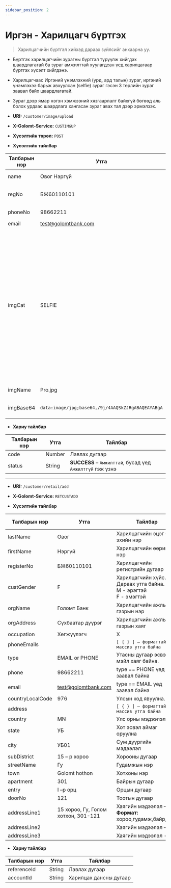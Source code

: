 ```yaml
---
sidebar_position: 2
---
```


# Иргэн - Харилцагч бүртгэх

>Харилцагчийн бүртгэл хийхэд дараах зүйлсийг анхаарна уу.
-	Бүртгэх харилцагчийн зурагны бүртгэл түрүүлж хийгдэх шаардлагатай ба зураг амжилттай хуулагдсан үед харилцагаар бүртгэх хүсэлт хийгдэнэ.
-	Харилцагчаас Иргэний үнэмлэхний (урд, ард талын) зураг, иргэний үнэмлэхээ барьж авхуулсан (selfie) зураг гэсэн 3 төрлийн зураг заавал байх шаардлагатай.
-	Зураг дээр ямар нэгэн хэмжээний хязгаарлалт байхгүй бөгөөд аль болох урдаас шаардлага хангасан зураг авах тал дээр эрмэлзэх.

- **URI:** `/customer/image/upload`

- **X-Golomt-Service:** `CUSTIMGUP`

- **Хүсэлтийн төрөл:** `POST`

- **Хүсэлтийн тайлбар**

| Талбарын нэр                                 | Утга   |  Тайлбар | Заавал эсэх |
|------------------------------------------|-----------|--------------|-----------|
|name	        |        Овог Нэргүй	                                    |Харилцагчийн овог нэр	               | Тийм               |
|regNo	       |         БЖ60110101	                                    |Харилцагчийн регистрийн дугаар	           | Тийм    |
|phoneNo	     |           98662211	                                    |    Утасны дугаар	|    |
|email	       |         test@golomtbank.com                            |     И-мэйл хаяг	|    |
|imgCat	      |          SELFIE                                        |      Зурагны төрөл. Дараах төрлүүдээс сонгож явуулна. Үүнд:<br/> **IDFRONT** – Иргэний үнэмлэхний урд талын зураг <br/>**IDBACK** – Иргэний үнэмлэхний ард талын зураг <br/>**SELFIE** – харилцагчийн иргэний үнэмлэхээ барьж авхуулсан зураг	                   |         Тийм    |
|imgName	     |           Pro.jpg	                                     |       Хуулах зурагны нэр	           |     Тийм    |
|imgBase64	   |         `data:image/jpg;base64,/9j/4AAQSkZJRgABAQEAYABgA` |	    Base64 руу хөрвүүлсэн зурагны файл|	Тийм    |

- **Хариу тайлбар**

| Талбарын нэр                                 | Утга   |  Тайлбар | 
|------------------------------------------|-----------|--------------|
|code	|Number	|Лавлах дугаар                                       |
|status	|String	|**SUCCESS** – `Амжилттай`, бусад үед `Амжилтгүй` гэж үзнэ|


***

- **URI:** `/customer/retail/add`

- **X-Golomt-Service:** `RETCUSTADD`

- **Хүсэлтийн тайлбар**

| Талбарын нэр                                 | Утга   |  Тайлбар | Заавал эсэх |
|------------------------------------------|-----------|--------------|-----------|
|lastName	                |        Овог	                               |         Харилцагчийн эцэг – эхийн нэр	                               | Тийм               |
|firstName	                |        Нэргүй	                               |         Харилцагчийн өөрийн нэр	                                   |     Тийм|
|registerNo	                |        БЖ60110101	                           |         Харилцагчийн регистрийн дугаар	                               | Тийм|
|custGender	                |        F	                                   |         Харилцагчийн хүйс. Дараах утга байна. <br/>M - эрэгтэй <br/>F - эмэгтэй|	Тийм|
|orgName	                |            Голомт Банк	                   |                 Харилцагчийн ажлын газрын нэр	                       |         Тийм|
|orgAddress	                |        Cүхбаатар дүүрэг	                   |         Харилцагчийн ажлын газрын хаяг	                               | Тийм|
|occupation	                |        Хөгжүүлэгч	                           |         Х	                                                           | Тийм|
|phoneEmails	            |                                              |              `[ { } ] – форматтай массив утга байна` ||
|type	                    |        EMAIL or PHONE	                       |         Утасны дугаар эсвэл и-мэйл хаяг байна.	                       | Тийм|
|phone	                    |        98662211	                           |         type == PHONE үед заавал байна	||
|email	                    |        test@golomtbank.com                   |          type == EMAIL үед заавал байна	||
|countryLocalCode	        |        976	                               |             Улсын код явуулна.	                                       |     Тийм|
|address	                |                                              |              `[ { } ] – форматтай массив утга байна`||
|country	                |            MN	                               |             Улс орны мэдээлэл	                                       |     Тийм|
|state	                    |        УБ                                    |      	Хот эсвэл аймаг оруулна	                                       | Тийм|
|city	                    |        УБ01	                               |         Сум дүүргийн мэдээлэл	                                       | Тийм|
|subDistrict	            |            15 – р хороо	                   |             Хорооны дугаар	                                           |     Тийм|
|streetName	                |        Гу	                                   |         Гудамжын нэр	                                               | Тийм|
|town	                    |        Golomt hothon	                       |         Хотхоны нэр	                                               |     Үгүй|
|apartment	                |        301	                               |             Байрын дугаар	                                           |     Үгүй|
|entry	                    |        I –р орц	                           |         Орцын дугаар	                                               | Үгүй|
|doorNo	                    |        121	                               |             Тоотын дугаар	                                           |     Үгүй|
|addressLine1	            |        15 хороо, Гу, Голом хотхон, 301-121	|            Хаягийн мэдээлэл – 1 <br/>**Формат:** хороо,гудамж,байр,тоот	   |         Тийм|
|addressLine2		        |                                              |          Хаягийн мэдээлэл – 2	                                       | Үгүй|
|addressLine3		        |                                              |          Хаягийн мэдээлэл - 3	                                       | Үгүй|


- **Хариу тайлбар**

| Талбарын нэр                                 | Утга   |  Тайлбар | 
|------------------------------------------|-----------|--------------|
|referenceId|	String	|Лавлах дугаар          |
|accountId	|String	    |Харилцах дансны дугаар|